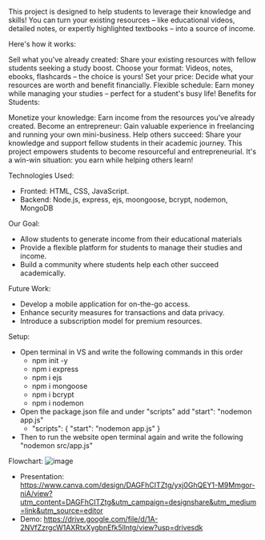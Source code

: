 This project is designed to help students to leverage their knowledge and skills! You can turn your existing resources – like educational videos, detailed notes, or expertly highlighted textbooks – into a source of income.

Here's how it works:

Sell what you've already created: Share your existing resources with fellow students seeking a study boost.
Choose your format: Videos, notes, ebooks, flashcards – the choice is yours!
Set your price: Decide what your resources are worth and benefit financially.
Flexible schedule: Earn money while managing your studies – perfect for a student's busy life!
Benefits for Students:

Monetize your knowledge: Earn income from the resources you've already created.
Become an entrepreneur: Gain valuable experience in freelancing and running your own mini-business.
Help others succeed: Share your knowledge and support fellow students in their academic journey.
This project empowers students to become resourceful and entrepreneurial. It's a win-win situation: you earn while helping others learn!

Technologies Used:
- Fronted: HTML, CSS, JavaScript.
- Backend: Node.js, express, ejs, moongoose, bcrypt, nodemon, MongoDB

Our Goal:
- Allow students to generate income from their educational materials
- Provide a flexible platform for students to manage their studies and income.
- Build a community where students help each other succeed academically.

Future Work:
- Develop a mobile application for on-the-go access.
- Enhance security measures for transactions and data privacy.
- Introduce a subscription model for premium resources.

Setup:
- Open terminal in VS and write the following commands in this order
  - npm init -y
  - npm i express
  - npm i ejs
  - npm i mongoose
  - npm i bcrypt
  - npm i nodemon
- Open the package.json file and under "scripts" add "start": "nodemon app.js"
  - "scripts": {
  "start": "nodemon app.js"
    }
- Then to run the website open terminal again and write the following "nodemon src/app.js"

Flowchart:
![image](https://github.com/gaddl/webapp-project/assets/77584037/1cf262c2-127c-4510-945a-403cbc92d21f)

- Presentation: https://www.canva.com/design/DAGFhCITZtg/yxj0GhQEY1-M9Mmgor-niA/view?utm_content=DAGFhCITZtg&utm_campaign=designshare&utm_medium=link&utm_source=editor 
- Demo: https://drive.google.com/file/d/1A-2NVfZzrgcW1AXRtxXygbnEfk5llntg/view?usp=drivesdk 
